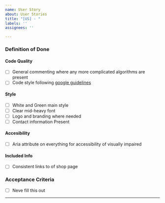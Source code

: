```yaml
---
name: User Story
about: User Stories
title: "[US] - "
labels: ''
assignees: ''

---
```


### Definition of Done
#### Code Quality
- [ ] General commenting where any more complicated algorithms are present 
- [ ] Code style following [google guidelines](https://google.github.io/styleguide/htmlcssguide.html) 
#### Style
- [ ] White and Green main style 
- [ ] Clear mid-heavy font
- [ ] Logo and branding where needed 
- [ ] Contact information Present 
#### Accesibility
- [ ] Aria attribute on everything for accessibility of visually impaired 
#### Included Info
- [ ] Consistent links to of shop page 

### Acceptance Criteria
- [ ] Neve fill this out


---
